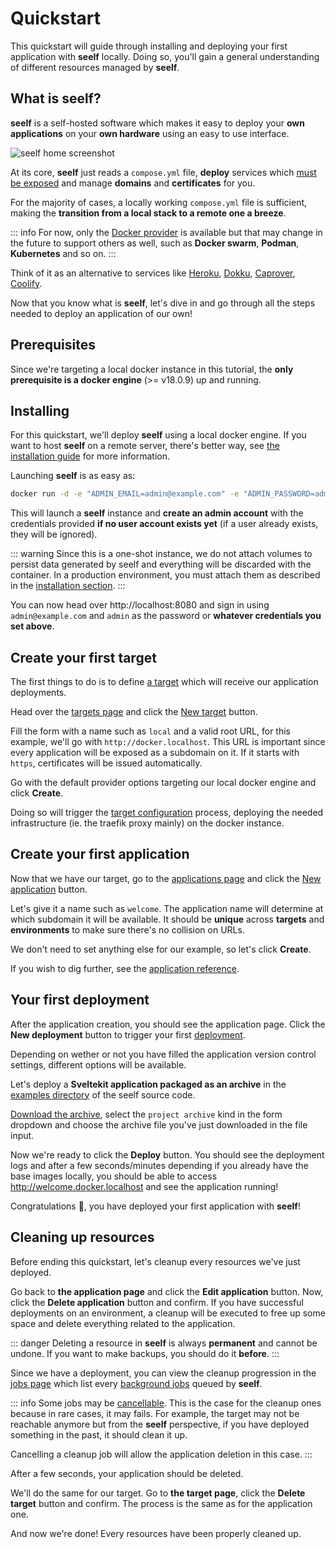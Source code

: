 # Quickstart

This quickstart will guide through installing and deploying your first application with **seelf** locally. Doing so, you'll gain a general understanding of different resources managed by **seelf**.

## What is seelf?

**seelf** is a self-hosted software which makes it easy to deploy your **own applications** on your **own hardware** using an easy to use interface.

![seelf home screenshot](/seelf-home.jpeg)

At its core, **seelf** just reads a `compose.yml` file, **deploy** services which [must be exposed](/reference/providers/docker#exposing-services) and manage **domains** and **certificates** for you.

For the majority of cases, a locally working `compose.yml` file is sufficient, making the **transition from a local stack to a remote one a breeze**.

::: info
For now, only the [Docker provider](/reference/providers/docker) is available but that may change in the future to support others as well, such as **Docker swarm**, **Podman**, **Kubernetes** and so on.
:::

Think of it as an alternative to services like [Heroku](https://www.heroku.com/), [Dokku](https://dokku.com/), [Caprover](https://caprover.com/), [Coolify](https://coolify.io/).

Now that you know what is **seelf**, let's dive in and go through all the steps needed to deploy an application of our own!

## Prerequisites

Since we're targeting a local docker instance in this tutorial, the **only prerequisite is a docker engine** (>= v18.0.9) up and running.

## Installing

For this quickstart, we'll deploy **seelf** using a local docker engine. If you want to host **seelf** on a remote server, there's better way, see [the installation guide](/guide/installation) for more information.

Launching **seelf** is as easy as:

```sh
docker run -d -e "ADMIN_EMAIL=admin@example.com" -e "ADMIN_PASSWORD=admin" -v "/var/run/docker.sock:/var/run/docker.sock" -p "8080:8080" yuukanoo/seelf
```

This will launch a **seelf** instance and **create an admin account** with the credentials provided **if no user account exists yet** (if a user already exists, they will be ignored).

::: warning
Since this is a one-shot instance, we do not attach volumes to persist data generated by seelf and everything will be discarded with the container. In a production environment, you must attach them as described in the [installation section](/guide/installation).
:::

You can now head over http://localhost:8080 and sign in using `admin@example.com` and `admin` as the password or **whatever credentials you set above**.

## Create your first target

The first things to do is to define [a target](/reference/targets) which will receive our application deployments.

Head over the [targets page](http://localhost:8080/targets) and click the [New target](http://localhost:8080/targets/new) button.

Fill the form with a name such as `local` and a valid root URL, for this example, we'll go with `http://docker.localhost`. This URL is important since every application will be exposed as a subdomain on it. If it starts with `https`, certificates will be issued automatically.

Go with the default provider options targeting our local docker engine and click **Create**.

Doing so will trigger the [target configuration](/reference/targets#configuration) process, deploying the needed infrastructure (ie. the traefik proxy mainly) on the docker instance.

## Create your first application

Now that we have our target, go to the [applications page](http://localhost:8080/) and click the [New application](http://localhost:8080/apps/new) button.

Let's give it a name such as `welcome`. The application name will determine at which subdomain it will be available. It should be **unique** across **targets** and **environments** to make sure there's no collision on URLs.

We don't need to set anything else for our example, so let's click **Create**.

If you wish to dig further, see the [application reference](/reference/applications).

## Your first deployment

After the application creation, you should see the application page. Click the **New deployment** button to trigger your first [deployment](/reference/deployments).

Depending on wether or not you have filled the application version control settings, different options will be available.

Let's deploy a **Sveltekit application packaged as an archive** in the [examples directory](https://github.com/YuukanOO/seelf/tree/main/examples/sveltekit-hello/) of the seelf source code.

[Download the archive](https://github.com/YuukanOO/seelf/raw/main/examples/sveltekit-hello/sveltekit-hello.tar.gz), select the `project archive` kind in the form dropdown and choose the archive file you've just downloaded in the file input.

Now we're ready to click the **Deploy** button. You should see the deployment logs and after a few seconds/minutes depending if you already have the base images locally, you should be able to access http://welcome.docker.localhost and see the application running!

Congratulations 🎉, you have deployed your first application with **seelf**!

## Cleaning up resources

Before ending this quickstart, let's cleanup every resources we've just deployed.

Go back to **the application page** and click the **Edit application** button. Now, click the **Delete application** button and confirm. If you have successful deployments on an environment, a cleanup will be executed to free up some space and delete everything related to the application.

::: danger
Deleting a resource in **seelf** is always **permanent** and cannot be undone. If you want to make backups, you should do it **before**.
:::

Since we have a deployment, you can view the cleanup progression in the [jobs page](http://localhost:8080/jobs) which list every [background jobs](/reference/jobs) queued by **seelf**.

::: info
Some jobs may be [cancellable](/reference/jobs#cancellation). This is the case for the cleanup ones because in rare cases, it may fails. For example, the target may not be reachable anymore but from the **seelf** perspective, if you have deployed something in the past, it should clean it up.

Cancelling a cleanup job will allow the application deletion in this case.
:::

After a few seconds, your application should be deleted.

We'll do the same for our target. Go to **the target page**, click the **Delete target** button and confirm. The process is the same as for the application one.

And now we're done! Every resources have been properly cleaned up.
